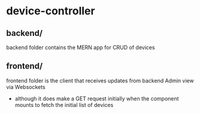 # device-controller


## **backend/**  
backend folder contains the MERN app for CRUD of devices  
  
## **frontend/**  
frontend folder is the client that receives updates from 
backend Admin view via Websockets
- although it does make a GET request initially when the component mounts to fetch the initial list of devices
